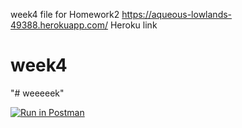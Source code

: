 
week4 file for Homework2
https://aqueous-lowlands-49388.herokuapp.com/   Heroku link
# week4
"# weeeeek"

[![Run in Postman](https://run.pstmn.io/button.svg)](https://app.getpostman.com/run-collection/996173911eb9d78f8067)
